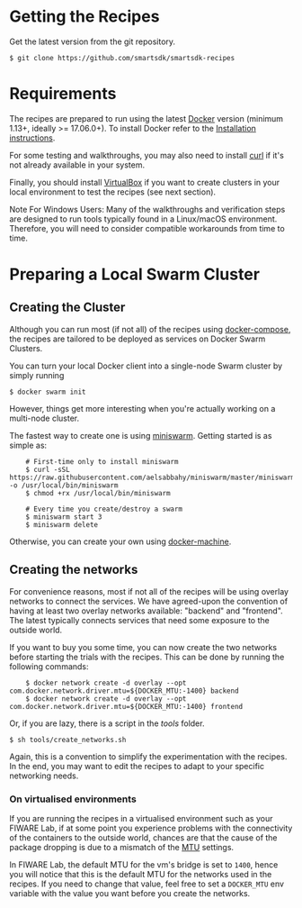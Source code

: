 # Getting the Recipes

Get the latest version from the git repository.

    $ git clone https://github.com/smartsdk/smartsdk-recipes

# Requirements

The recipes are prepared to run using the latest
[Docker](https://docs.docker.com) version (minimum 1.13+, ideally >= 17.06.0+).
To install Docker refer to the
[Installation instructions](https://docs.docker.com/engine/installation/).

For some testing and walkthroughs, you may also need to install
[curl](https://curl.haxx.se/) if it's not already available in your system.

Finally, you should install
[VirtualBox](https://www.virtualbox.org/wiki/Downloads) if you want to create
clusters in your local environment to test the recipes (see next section).

Note For Windows Users: Many of the walkthroughs and verification steps are
designed to run tools typically found in a Linux/macOS environment.
Therefore, you will need to consider compatible workarounds from time to time.

# Preparing a Local Swarm Cluster

## Creating the Cluster

Although you can run most (if not all) of the recipes using [docker-compose](https://docs.docker.com/compose/install/), the recipes are
tailored to be deployed as services on Docker Swarm Clusters.

You can turn your local Docker client into a single-node Swarm cluster by simply
running

    $ docker swarm init

However, things get more interesting when you're actually working on
a multi-node cluster.

The fastest way to create one is using
[miniswarm](https://github.com/aelsabbahy/miniswarm).
Getting started is as simple as:
```
    # First-time only to install miniswarm
    $ curl -sSL https://raw.githubusercontent.com/aelsabbahy/miniswarm/master/miniswarm -o /usr/local/bin/miniswarm
    $ chmod +rx /usr/local/bin/miniswarm

    # Every time you create/destroy a swarm
    $ miniswarm start 3
    $ miniswarm delete
```
Otherwise, you can create your own using
[docker-machine](https://docs.docker.com/machine/overview/).


## Creating the networks

For convenience reasons, most if not all of the recipes will be using overlay
networks to connect the services. We have agreed-upon the convention of having
at least two overlay networks available: "backend" and "frontend". The latest
typically connects services that need some exposure to the outside world.

If you want to buy you some time, you can now create the two networks before
starting the trials with the recipes. This can be done by running the following
commands:

```
    $ docker network create -d overlay --opt com.docker.network.driver.mtu=${DOCKER_MTU:-1400} backend
    $ docker network create -d overlay --opt com.docker.network.driver.mtu=${DOCKER_MTU:-1400} frontend
```

Or, if you are lazy, there is a script in the *tools* folder.

    $ sh tools/create_networks.sh

Again, this is a convention to simplify the experimentation with the recipes.
In the end, you may want to edit the recipes to adapt to your specific
networking needs.


### On virtualised environments

If you are running the recipes in a virtualised environment such as your FIWARE
Lab, if at some point you experience problems with the connectivity of
the containers to the outside world, chances are that the cause of the package
dropping is due to a mismatch of the
[MTU](https://en.wikipedia.org/wiki/Maximum_transmission_unit) settings.

In FIWARE Lab, the default MTU for the vm's bridge is set to ```1400```,
hence you will notice that this is the default MTU for the networks used
in the recipes.
If you need to change that value, feel free to set a `DOCKER_MTU` env variable
with the value you want before you create the networks.
